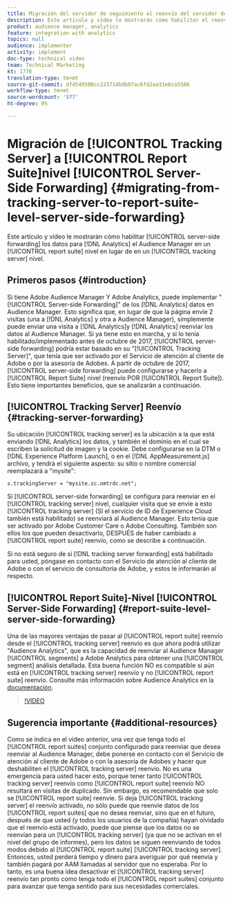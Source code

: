 ```yaml
---
title: Migración del servidor de seguimiento al reenvío del servidor de nivel de grupo de informes
description: Este artículo y vídeo le mostrarán cómo habilitar el reenvío de datos de Analytics del lado del servidor al Audience Manager en un nivel de grupo de informes en lugar de hacerlo en un nivel de servidor de seguimiento.
product: audience manager, analytics
feature: integration with analytics
topics: null
audience: implementer
activity: implement
doc-type: technical video
team: Technical Marketing
kt: 1776
translation-type: tm+mt
source-git-commit: dfd549508cc223714bdb07ac6fd2aa31e6ca5586
workflow-type: tm+mt
source-wordcount: '577'
ht-degree: 0%

---
```



# Migración de [!UICONTROL Tracking Server] a [!UICONTROL Report Suite]nivel [!UICONTROL Server-Side Forwarding] {#migrating-from-tracking-server-to-report-suite-level-server-side-forwarding}

Este artículo y vídeo le mostrarán cómo habilitar [!UICONTROL server-side forwarding] los datos para [!DNL Analytics] el Audience Manager en un [!UICONTROL report suite] nivel en lugar de en un [!UICONTROL tracking server] nivel.

## Primeros pasos {#introduction}

Si tiene Adobe Audience Manager Y Adobe Analytics, puede implementar &quot;[!UICONTROL Server-side Forwarding]&quot; de los [!DNL Analytics] datos en Audience Manager. Esto significa que, en lugar de que la página envíe 2 visitas (una a [!DNL Analytics] y otra a Audience Manager), simplemente puede enviar una visita a [!DNL Analytics]y [!DNL Analytics] reenviar los datos al Audience Manager. Si ya tiene esto en marcha, y si lo tenía habilitado/implementado antes de octubre de 2017, [!UICONTROL server-side forwarding] podría estar basado en su &quot;[!UICONTROL Tracking Server]&quot;, que tenía que ser activado por el Servicio de atención al cliente de Adobe o por la asesoría de Adobes. A partir de octubre de 2017, [!UICONTROL server-side forwarding] puede configurarse y hacerlo a [!UICONTROL Report Suite] nivel (reenvío POR [!UICONTROL Report Suite]). Esto tiene importantes beneficios, que se analizarán a continuación.

## [!UICONTROL Tracking Server] Reenvío {#tracking-server-forwarding}

Su ubicación [!UICONTROL tracking server] es la ubicación a la que está enviando [!DNL Analytics] los datos, y también el dominio en el cual se escriben la solicitud de imagen y la cookie. Debe configurarse en la DTM o [!DNL Experience Platform Launch], o en el [!DNL AppMeasurement.js] archivo, y tendrá el siguiente aspecto: su sitio o nombre comercial reemplazará a &quot;mysite&quot;:

`s.trackingServer = "mysite.sc.omtrdc.net";`

Si [!UICONTROL server-side forwarding] se configura para reenviar en el [!UICONTROL tracking server] nivel, cualquier visita que se envíe a esto [!UICONTROL tracking server] (SI el servicio de ID de Experience Cloud también está habilitado) se reenviará al Audience Manager. Esto tenía que ser activado por Adobe Customer Care o Adobe Consulting. También son ellos los que pueden desactivarlo, DESPUÉS de haber cambiado a [!UICONTROL report suite] reenvío, como se describe a continuación.

Si no está seguro de si [!DNL tracking server forwarding] está habilitado para usted, póngase en contacto con el Servicio de atención al cliente de Adobe o con el servicio de consultoría de Adobe, y estos le informarán al respecto.

## [!UICONTROL Report Suite]-Nivel [!UICONTROL Server-Side Forwarding] {#report-suite-level-server-side-forwarding}

Una de las mayores ventajas de pasar al [!UICONTROL report suite] reenvío desde el [!UICONTROL tracking server] reenvío es que ahora podrá utilizar &quot;Audience Analytics&quot;, que es la capacidad de reenviar al Audience Manager [!UICONTROL segments] a Adobe Analytics para obtener una [!UICONTROL segment] análisis detallada. Esta buena función NO es compatible si aún está en [!UICONTROL tracking server] reenvío y no [!UICONTROL report suite] reenvío. Consulte más información sobre Audience Analytics en la [documentación](https://marketing.adobe.com/resources/help/en_US/analytics/audiences/).

>[!VIDEO](https://video.tv.adobe.com/v/23701/?quality=12)

## Sugerencia importante {#additional-resources}

Como se indica en el vídeo anterior, una vez que tenga todo el [!UICONTROL report suites] conjunto configurado para reenviar que desea reenviar al Audience Manager, debe ponerse en contacto con el Servicio de atención al cliente de Adobe o con la asesoría de Adobes y hacer que deshabiliten el [!UICONTROL tracking server] reenvío. No es una emergencia para usted hacer esto, porque tener tanto [!UICONTROL tracking server] reenvío como [!UICONTROL report suite] reenvío NO resultará en visitas de duplicado. Sin embargo, es recomendable que solo se [!UICONTROL report suite] reenvíe. Si deja [!UICONTROL tracking server] el reenvío activado, no sólo puede que reenvíe datos de los [!UICONTROL report suites] que no desea reenviar, sino que en el futuro, después de que usted (y todos los usuarios de la compañía) hayan olvidado que el reenvío está activado, puede que piense que los datos no se reenvían para un [!UICONTROL tracking server] (ya que no se activan en el nivel del grupo de informes), pero los datos se siguen reenviando de todos modos debido al [!UICONTROL report suite] [!UICONTROL tracking server]. Entonces, usted perderá tiempo y dinero para averiguar por qué reenvía y también pagará por AAM llamadas al servidor que no esperaba. Por lo tanto, es una buena idea desactivar el [!UICONTROL tracking server] reenvío tan pronto como tenga todo el [!UICONTROL report suites] conjunto para avanzar que tenga sentido para sus necesidades comerciales.
